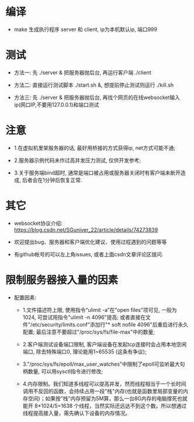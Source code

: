 # 编译

* make 生成执行程序 server 和 client, ip为本机默认ip, 端口999

# 测试

* 方法一: 先 ./server & 把服务器抛后台, 再运行客户端 ./client

* 方法二: 直接运行测试脚本 ./start.sh &, 想提前停止测试则运行 ./kill.sh

* 方法三: 先 ./server & 把服务器抛后台, 再找个网页的在线websocket输入ip(网口IP,不要用127.0.0.1)和端口测试

# 注意

* 1.在虚拟机里架服务器的话, 最好用桥接的方式获得ip, net方式可能不通;

* 2.服务器示例代码未作过高并发压力测试, 仅供开发参考;

* 3.关于服务端bind超时, 通常是端口被占用或服务器关闭时有客户端未断开造成, 后者会在1分钟后恢复正常.

# 其它

* websocket协议介绍: https://blog.csdn.net/SGuniver_22/article/details/74273839

* 欢迎提出bug、服务器和客户端优化建议、使用过程遇到的问题等等

* 有github帐号的可以左上角issues, 或者上面csdn文章评论区提问.

# 限制服务器接入量的因素

* 配置因素:
  * 1.文件描述符上限, 使用指令“ulimit -a”在"open files"项可见, 一般为1024, 可尝试用指令"ulimit -n 4096"提高; 或者直接在文件"/etc/security/limits.conf"添加行"* soft nofile 4096"后重启进行永久配置; 最后注意不要超过"/proc/sys/fs/file-max"中的数量;

  * 2.客户端测试设备端口限制, 客户端设备在发起tcp连接时会占用本地空闲端口, 除去特殊端口0, 理论能用1~65535 (这条有争议);

  * 3."/proc/sys/fs/epoll/max_user_watches"中限制了epoll可监听最大句柄数量, 可以用sysctl指令进行修改;

  * 4.内存限制。我们知道多线程可以提高并发，然而线程相当于一个长时间调用不反回的函数，会持续占用一段"栈"内存(也就是函数里局部变量的内存空间)；如果按"栈"内存预留为5M算，那么一台8G内存的电脑撑死也就能开 8*1024/5=1638 个线程，当然实际还远达不到这个数。所以想通过线程提高接入量，需先确认下设备的内存情况。
